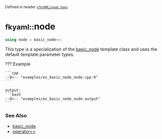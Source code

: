 <small>Defined in header [`<fkYAML/node.hpp>`](https://github.com/fktn-k/fkYAML/blob/develop/include/fkYAML/node.hpp)</small>

# <small>fkyaml::</small>node

```cpp
using node = basic_node<>;
```

This type is a specialization of the [basic_node](index.md) template class and uses the default template parameter types.  

??? Example

    ```cpp
    --8<-- "examples/ex_basic_node_node.cpp:9"
    ```

    output:
    ```bash
    --8<-- "examples/ex_basic_node_node.output"
    ```

### **See Also**

* [basic_node](index.md)
* [operator<<](insertion_operator.md)
